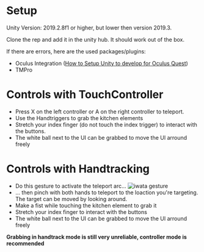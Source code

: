 # Setup
Unity Version: 2019.2.8f1 or higher, but lower then version 2019.3.

Clone the rep and add it in the unity hub. It should work out of the box.

If there are errors, here are the used packages/plugins:
- Oculus Integration ([How to Setup Unity to develop for Oculus Quest](https://developer.oculus.com/documentation/unity/book-unity-gsg/))
- TMPro

# Controls with TouchController
- Press X on the left controller or A on the right controller to teleport.
- Use the Handtriggers to grab the kitchen elements
- Stretch your index finger (do not touch the index trigger) to interact with the buttons.
- The white ball next to the UI can be grabbed to move the UI arround freely

# Controls with Handtracking
- Do this gesture to activate the teleport arc...
![iwata gesture](http://www.legeekretrogaming.com/geekblog/wp-content/uploads/2015/07/directly.png) 
- ... then pinch with both hands to teleport to the loaction you're targeting. The target can be moved by looking around.
- Make a fist while touching the kitchen element to grab it
- Stretch your index finger to interact with the buttons
- The white ball next to the UI can be grabbed to move the UI arround freely

**Grabbing in handtrack mode is still very unreliable, controller mode is recommended**
